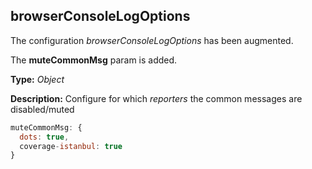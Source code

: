 ## browserConsoleLogOptions
The configuration *browserConsoleLogOptions* has been augmented.

The **muteCommonMsg** param is added.

**Type:** _Object_

**Description:** Configure for which _reporters_ the common messages are disabled/muted

```javascript
muteCommonMsg: {
  dots: true,
  coverage-istanbul: true
}
```
